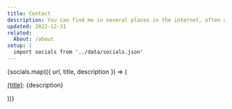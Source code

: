 ```yaml
---
title: Contact
description: You can find me in several places in the internet, often as @sdvim.
updated: 2022-12-31
related:
  About: /about
setup: |
  import socials from '../data/socials.json'
---
```


{socials.map(({ url, title, description }) => (
  <p>
    <a href={url}>{title}</a>: {description}
  </p>
))}